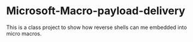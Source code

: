 # Microsoft-Macro-payload-delivery
This is a class project to show how reverse shells can me embedded into micro macros.
